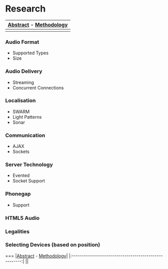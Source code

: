 # Research

|[Abstract](abstract.md) - [Methodology](methodology.md)|
|:-----------------------------------------------------:|
||


### Audio Format
 - Supported Types
 - Size

### Audio Delivery
 - Streaming
 - Concurrent Connections

### Localisation
 - SWARM
 - Light Patterns
 - Sonar

### Communication
 - AJAX
 - Sockets

### Server Technology
 - Evented
 - Socket Support

### Phonegap
 - Support

### HTML5 Audio

### Legalities

### Selecting Devices (based on position)

===
|[Abstract](abstract.md) - [Methodology](methodology.md)|
|:-----------------------------------------------------:|
||
